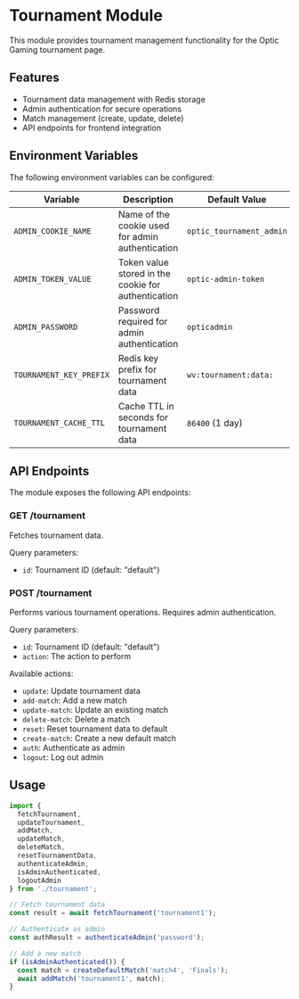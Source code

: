 # Tournament Module

This module provides tournament management functionality for the Optic Gaming tournament page.

## Features

- Tournament data management with Redis storage
- Admin authentication for secure operations
- Match management (create, update, delete)
- API endpoints for frontend integration

## Environment Variables

The following environment variables can be configured:

| Variable | Description | Default Value |
|----------|-------------|---------------|
| `ADMIN_COOKIE_NAME` | Name of the cookie used for admin authentication | `optic_tournament_admin` |
| `ADMIN_TOKEN_VALUE` | Token value stored in the cookie for authentication | `optic-admin-token` |
| `ADMIN_PASSWORD` | Password required for admin authentication | `opticadmin` |
| `TOURNAMENT_KEY_PREFIX` | Redis key prefix for tournament data | `wv:tournament:data:` |
| `TOURNAMENT_CACHE_TTL` | Cache TTL in seconds for tournament data | `86400` (1 day) |

## API Endpoints

The module exposes the following API endpoints:

### GET /tournament

Fetches tournament data.

Query parameters:
- `id`: Tournament ID (default: "default")

### POST /tournament

Performs various tournament operations. Requires admin authentication.

Query parameters:
- `id`: Tournament ID (default: "default")
- `action`: The action to perform

Available actions:
- `update`: Update tournament data
- `add-match`: Add a new match
- `update-match`: Update an existing match
- `delete-match`: Delete a match
- `reset`: Reset tournament data to default
- `create-match`: Create a new default match
- `auth`: Authenticate as admin
- `logout`: Log out admin

## Usage

```typescript
import { 
  fetchTournament, 
  updateTournament, 
  addMatch, 
  updateMatch, 
  deleteMatch, 
  resetTournamentData,
  authenticateAdmin,
  isAdminAuthenticated,
  logoutAdmin
} from './tournament';

// Fetch tournament data
const result = await fetchTournament('tournament1');

// Authenticate as admin
const authResult = authenticateAdmin('password');

// Add a new match
if (isAdminAuthenticated()) {
  const match = createDefaultMatch('match4', 'Finals');
  await addMatch('tournament1', match);
}
``` 